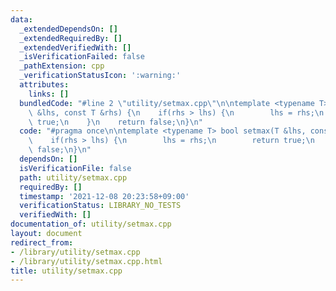 ```yaml
---
data:
  _extendedDependsOn: []
  _extendedRequiredBy: []
  _extendedVerifiedWith: []
  _isVerificationFailed: false
  _pathExtension: cpp
  _verificationStatusIcon: ':warning:'
  attributes:
    links: []
  bundledCode: "#line 2 \"utility/setmax.cpp\"\n\ntemplate <typename T> bool setmax(T\
    \ &lhs, const T &rhs) {\n    if(rhs > lhs) {\n        lhs = rhs;\n        return\
    \ true;\n    }\n    return false;\n}\n"
  code: "#pragma once\n\ntemplate <typename T> bool setmax(T &lhs, const T &rhs) {\n\
    \    if(rhs > lhs) {\n        lhs = rhs;\n        return true;\n    }\n    return\
    \ false;\n}\n"
  dependsOn: []
  isVerificationFile: false
  path: utility/setmax.cpp
  requiredBy: []
  timestamp: '2021-12-08 20:23:58+09:00'
  verificationStatus: LIBRARY_NO_TESTS
  verifiedWith: []
documentation_of: utility/setmax.cpp
layout: document
redirect_from:
- /library/utility/setmax.cpp
- /library/utility/setmax.cpp.html
title: utility/setmax.cpp
---
```

